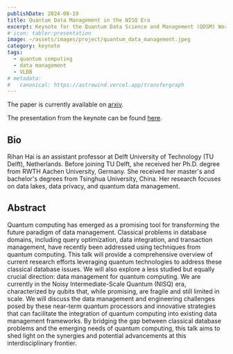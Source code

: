```yaml
---
publishDate: 2024-08-19
title: Quantum Data Management in the NISQ Era
excerpt: Keynote for the Quantum Data Science and Management (QDSM) Workshop, co-located with VLDB 2024
# icon: tabler:presentation
image: ~/assets/images/project/quantum_data_management.jpeg
category: keynote
tags:
  - quantum computing
  - data management
  - VLDB
# metadata:
#   canonical: https://astrowind.vercel.app/transfergraph
---
```


The paper is currently available on <a href="https://arxiv.org/pdf/2409.14111">arxiv</a>.

The presentation from the keynote can be found <a href="../files/QDSM24keynote_online.pdf">here</a>.

## Bio
Rihan Hai is an assistant professor at Delft University of Technology (TU Delft), Netherlands. Before joining TU Delft, she received her Ph.D. degree from RWTH Aachen University, Germany. She received her master's and bachelor's degrees from Tsinghua University, China. Her research focuses on data lakes, data privacy, and quantum data management.

## Abstract
Quantum computing has emerged as a promising tool for transforming the future paradigm of data management.
Classical problems in database domains, including query optimization, data integration, and transaction management, have recently been addressed using techniques from quantum computing. 
This talk will provide a comprehensive overview of current research efforts leveraging quantum technologies to address these classical database issues. 
We will also explore a less studied but equally crucial direction: data management for quantum computing. 
We are currently in the Noisy Intermediate-Scale Quantum (NISQ) era, characterized by qubits that, while promising, are fragile and still limited in scale.
We will discuss the data management and engineering challenges posed by these near-term quantum processors and innovative strategies that can facilitate the integration of quantum computing into existing data management frameworks. 
By bridging the gap between classical database problems and the emerging needs of quantum computing, this talk aims to shed light on the synergies and potential advancements at this interdisciplinary frontier.


